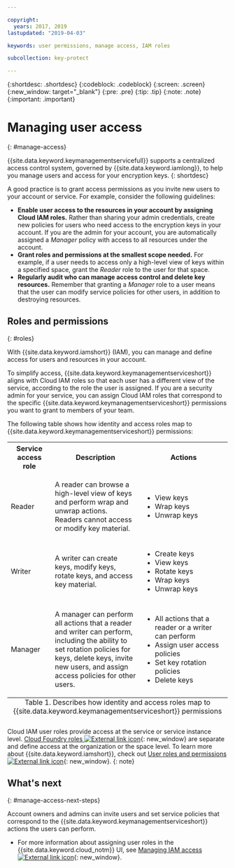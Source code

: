 ```yaml
---

copyright:
  years: 2017, 2019
lastupdated: "2019-04-03"

keywords: user permissions, manage access, IAM roles

subcollection: key-protect

---
```


{:shortdesc: .shortdesc}
{:codeblock: .codeblock}
{:screen: .screen}
{:new_window: target="_blank"}
{:pre: .pre}
{:tip: .tip}
{:note: .note}
{:important: .important}

# Managing user access
{: #manage-access}

{{site.data.keyword.keymanagementservicefull}} supports a centralized access control system, governed by {{site.data.keyword.iamlong}}, to help you manage users and access for your encryption keys.
{: shortdesc}

A good practice is to grant access permissions as you invite new users to your account or service. For example, consider the following guidelines:

- **Enable user access to the resources in your account by assigning Cloud IAM roles.**
    Rather than sharing your admin credentials, create new policies for users who need access to the encryption keys in your account. If you are the admin for your account, you are automatically assigned a _Manager_ policy with access to all resources under the account.
- **Grant roles and permissions at the smallest scope needed.**
    For example, if a user needs to access only a high-level view of keys within a specified space, grant the _Reader_ role to the user for that space.
- **Regularly audit who can manage access control and delete key resources.**
    Remember that granting a _Manager_ role to a user means that the user can modify service policies for other users, in addition to destroying resources.

## Roles and permissions
{: #roles}

With {{site.data.keyword.iamshort}} (IAM), you can manage and define access for users and resources in your account.

To simplify access, {{site.data.keyword.keymanagementserviceshort}} aligns with Cloud IAM roles so that each user has a different view of the service, according to the role the user is assigned. If you are a security admin for your service, you can assign Cloud IAM roles that correspond to the specific {{site.data.keyword.keymanagementserviceshort}} permissions you want to grant to members of your team.

The following table shows how identity and access roles map to {{site.data.keyword.keymanagementserviceshort}} permissions:

<table>
  <col width="20%">
  <col width="40%">
  <col width="40%">
  <tr>
    <th>Service access role</th>
    <th>Description</th>
    <th>Actions</th>
  </tr>
  <tr>
    <td><p>Reader</p></td>
    <td><p>A reader can browse a high-level view of keys and perform wrap and unwrap actions. Readers cannot access or modify key material.</p></td>
    <td>
      <p>
        <ul>
          <li>View keys</li>
          <li>Wrap keys</li>
          <li>Unwrap keys</li>
        </ul>
      </p>
    </td>
  </tr>
  <tr>
    <td><p>Writer</p></td>
    <td><p>A writer can create keys, modify keys, rotate keys, and access key material.</p></td>
    <td>
      <p>
        <ul>
          <li>Create keys</li>
          <li>View keys</li>
          <li>Rotate keys</li>
          <li>Wrap keys</li>
          <li>Unwrap keys</li>
        </ul>
      </p>
    </td>
  </tr>
  <tr>
    <td><p>Manager</p></td>
    <td><p>A manager can perform all actions that a reader and writer can perform, including the ability to set rotation policies for keys, delete keys, invite new users, and assign access policies for other users.</p></td>
    <td>
      <p>
        <ul>
          <li>All actions that a reader or a writer can perform</li>
          <li>Assign user access policies</li>
          <li>Set key rotation policies</li>
          <li>Delete keys</li>
        </ul>
      </p>
    </td>
  </tr>
  <caption style="caption-side:bottom;">Table 1. Describes how identity and access roles map to {{site.data.keyword.keymanagementserviceshort}} permissions</caption>
</table>

Cloud IAM user roles provide access at the service or service instance level. [Cloud Foundry roles ![External link icon](../../icons/launch-glyph.svg "External link icon")](/docs/iam?topic=iam-cfaccess){: new_window} are separate and define access at the organization or the space level. To learn more about {{site.data.keyword.iamshort}}, check out [User roles and permissions ![External link icon](../../icons/launch-glyph.svg "External link icon")](/docs/iam?topic=iam-userroles){: new_window}.
{: note}

## What's next
{: #manage-access-next-steps}

Account owners and admins can invite users and set service policies that correspond to the {{site.data.keyword.keymanagementserviceshort}} actions the users can perform.

- For more information about assigning user roles in the {{site.data.keyword.cloud_notm}} UI, see [Managing IAM access ![External link icon](../../icons/launch-glyph.svg "External link icon")](/docs/iam?topic=iam-getstarted){: new_window}.


